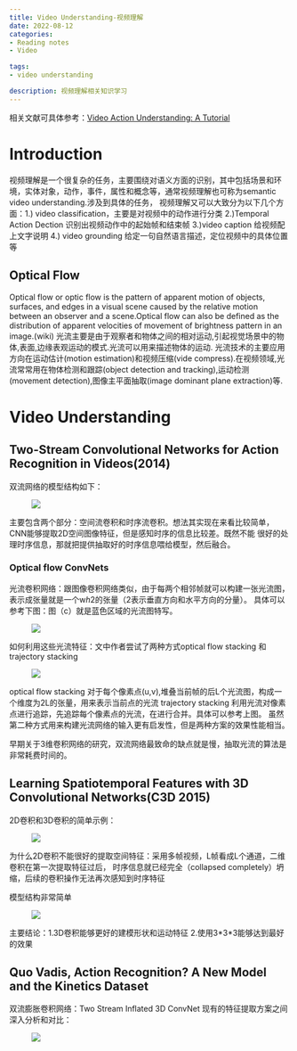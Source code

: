 ```yaml
---
title: Video Understanding-视频理解
date: 2022-08-12
categories:
- Reading notes
- Video

tags:
- video understanding

description: 视频理解相关知识学习
---
```

相关文献可具体参考：[Video Action Understanding: A Tutorial](https://arxiv.org/pdf/2010.06647v1.pdf)

# Introduction
视频理解是一个很复杂的任务，主要围绕对语义方面的识别，其中包括场景和环境，实体对象，动作，事件，属性和概念等，通常视频理解也可称为semantic video understanding.涉及到具体的任务，
视频理解又可以大致分为以下几个方面：1.) video classification，主要是对视频中的动作进行分类 2.)Temporal Action Dection 识别出视频动作中的起始帧和结束帧 3.)video caption 给视频配上文字说明 4.)
video grounding 给定一句自然语言描述，定位视频中的具体位置等

## Optical Flow
Optical flow or optic flow is the pattern of apparent motion of objects, surfaces, and edges in a visual scene caused by the relative motion between an observer and a scene.Optical flow can also be defined as the distribution of apparent velocities of movement of brightness pattern in an image.(wiki)
光流主要是由于观察者和物体之间的相对运动,引起视觉场景中的物体,表面,边缘表观运动的模式.光流可以用来描述物体的运动.
光流技术的主要应用方向在运动估计(motion estimation)和视频压缩(vide compress).在视频领域,光流常常用在物体检测和跟踪(object detection and tracking),运动检测(movement detection),图像主平面抽取(image dominant plane extraction)等.


# Video Understanding

## Two-Stream Convolutional Networks for Action Recognition in Videos(2014)
双流网络的模型结构如下：
<figure>
<a><img src="{{site.url}}/pictures/vd_img.png"></a>
</figure>

主要包含两个部分：空间流卷积和时序流卷积。想法其实现在来看比较简单，CNN能够提取2D空间图像特征，但是感知时序的信息比较差。既然不能
很好的处理时序信息，那就把提供抽取好的时序信息喂给模型，然后融合。
### Optical flow ConvNets
光流卷积网络：跟图像卷积网络类似，由于每两个相邻帧就可以构建一张光流图，表示成张量就是一个w*h*2的张量（2表示垂直方向和水平方向的分量）。
具体可以参考下图：图（c）就是蓝色区域的光流图特写。
<figure>
<a><img src="{{site.url}}/pictures/vd_img_1.png"></a>
</figure>

如何利用这些光流特征：文中作者尝试了两种方式optical flow stacking 和trajectory stacking
<figure>
<a><img src="{{site.url}}/pictures/vd_img_2.png"></a>
</figure>
optical flow stacking 对于每个像素点(u,v),堆叠当前帧的后L个光流图，构成一个维度为2L的张量，用来表示当前点的光流
trajectory stacking 利用光流对像素点进行追踪，先追踪每个像素点的光流，在进行合并。具体可以参考上图。
虽然第二种方式用来构建光流网络的输入更有启发性，但是两种方案的效果性能相当。

早期关于3维卷积网络的研究，双流网络最致命的缺点就是慢，抽取光流的算法是非常耗费时间的。
## Learning Spatiotemporal Features with 3D Convolutional Networks(C3D 2015)
2D卷积和3D卷积的简单示例：
<figure>
<a><img src="{{site.url}}/pictures/vd_img_3.png"></a>
</figure>
为什么2D卷积不能很好的提取空间特征：采用多帧视频，L帧看成L个通道，二维卷积在第一次提取特征过后，
时序信息就已经完全（collapsed completely）坍缩，后续的卷积操作无法再次感知到时序特征

模型结构非常简单
<figure>
<a><img src="{{site.url}}/pictures/vd_img_4.png"></a>
</figure>
主要结论：1.3D卷积能够更好的建模形状和运动特征 2.使用3*3*3能够达到最好的效果

## Quo Vadis, Action Recognition? A New Model and the Kinetics Dataset
双流膨胀卷积网络：Two Stream Inflated 3D ConvNet
现有的特征提取方案之间深入分析和对比：
<figure>
<a><img src="{{site.url}}/pictures/vd_img_5.png"></a>
</figure>


